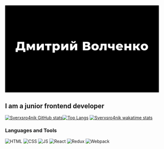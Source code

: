[![Header](https://github.com/Sverxsro4nik/Sverxsro4nik/blob/main/assets/presentations_16_9_pitch_deck_corporate_presentation.jpg)](https://github.com/Sverxsro4nik/Sverxsro4nik/blob/main/assets/presentations_16_9_pitch_deck_corporate_presentation.jpg)

## I am a junior frontend developer
[![Sverxsro4nik GitHub stats](https://github-readme-stats.vercel.app/api?username=sverxsro4nik&show_icons=true)](https://github.com/anuraghazra/github-readme-stats)[![Top Langs](https://github-readme-stats.vercel.app/api/top-langs/?username=sverxsro4nik&layout=compact)](https://github.com/anuraghazra/github-readme-stats)
[![Sverxsro4nik wakatime stats](https://github-readme-stats.vercel.app/api/wakatime?username=sverxsro4nik)](https://github.com/anuraghazra/github-readme-stats)


### Languages and Tools
![HTML](https://img.shields.io/badge/HTML-black?style=for-the-badge&logo=HTML5) 
![CSS](https://img.shields.io/badge/CSS-black?style=for-the-badge&logo=css3) 
![JS](https://img.shields.io/badge/JavaScript-black?style=for-the-badge&logo=JavaScript) 
![React](https://img.shields.io/badge/React-black?style=for-the-badge&logo=React) 
![Redux](https://img.shields.io/badge/Redux-black?style=for-the-badge&logo=Redux) 
![Webpack](https://img.shields.io/badge/Webpack-black?style=for-the-badge&logo=Webpack)